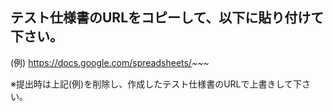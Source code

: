## テスト仕様書のURLをコピーして、以下に貼り付けて下さい。
(例) https://docs.google.com/spreadsheets/~~~

※提出時は上記(例)を削除し、作成したテスト仕様書のURLで上書きして下さい。
